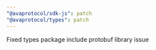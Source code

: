 ```yaml
---
"@avaprotocol/sdk-js": patch
"@avaprotocol/types": patch
---
```


Fixed types package include protobuf library issue
